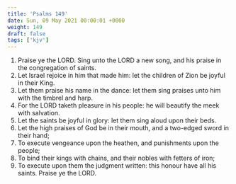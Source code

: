 ```yaml
---
title: 'Psalms 149'
date: Sun, 09 May 2021 00:00:01 +0000
weight: 149
draft: false
tags: ['kjv'] 
---
```


1. Praise ye the LORD. Sing unto the LORD a new song, and his praise in the congregation of saints.
2. Let Israel rejoice in him that made him: let the children of Zion be joyful in their King.
3. Let them praise his name in the dance: let them sing praises unto him with the timbrel and harp.
4. For the LORD taketh pleasure in his people: he will beautify the meek with salvation.
5. Let the saints be joyful in glory: let them sing aloud upon their beds.
6. Let the high praises of God be in their mouth, and a two-edged sword in their hand;
7. To execute vengeance upon the heathen, and punishments upon the people;
8. To bind their kings with chains, and their nobles with fetters of iron;
9. To execute upon them the judgment written: this honour have all his saints. Praise ye the LORD.
